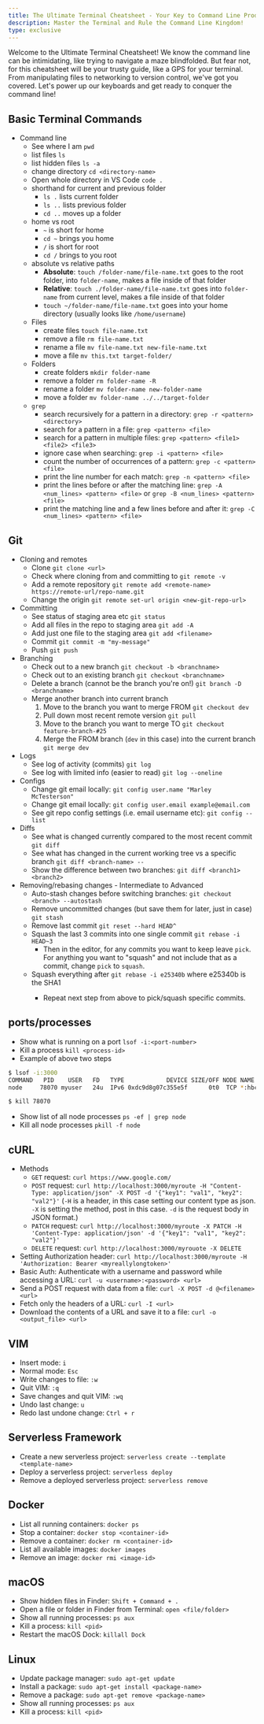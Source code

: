 ```yaml
---
title: The Ultimate Terminal Cheatsheet - Your Key to Command Line Productivity
description: Master the Terminal and Rule the Command Line Kingdom!
type: exclusive
---
```


Welcome to the Ultimate Terminal Cheatsheet! We know the command line can be intimidating, like trying to navigate a maze blindfolded. But fear not, for this cheatsheet will be your trusty guide, like a GPS for your terminal. From manipulating files to networking to version control, we've got you covered. Let's power up our keyboards and get ready to conquer the command line!

## Basic Terminal Commands
- Command line
  - See where I am `pwd`
  - list files `ls`
  - list hidden files `ls -a`
  - change directory `cd <directory-name>`
  - Open whole directory in VS Code `code .`
  - shorthand for current and previous folder
    - `ls .` lists current folder
    - `ls ..` lists previous folder
    - `cd ..` moves up a folder
  - home vs root
    - `~` is short for home
    - `cd ~` brings you home
    - `/` is short for root
    - `cd /` brings to you root
  - absolute vs relative paths
    - **Absolute**: `touch /folder-name/file-name.txt` goes to the root folder, into `folder-name`, makes a file inside of that folder
    - **Relative**: `touch ./folder-name/file-name.txt` goes into `folder-name` from current level, makes a file inside of that folder
    - `touch ~/folder-name/file-name.txt` goes into your home directory (usually looks like `/home/username`)
  - Files
    - create files `touch file-name.txt`
    - remove a file `rm file-name.txt`
    - rename a file `mv file-name.txt new-file-name.txt`
    - move a file `mv this.txt target-folder/`
  - Folders
    - create folders `mkdir folder-name`
    - remove a folder `rm folder-name -R`
    - rename a folder `mv folder-name new-folder-name`
    - move a folder `mv folder-name ../../target-folder`
  - `grep`
    - search recursively for a pattern in a directory: `grep -r <pattern> <directory>`
    - search for a pattern in a file: `grep <pattern> <file>`
    - search for a pattern in multiple files: `grep <pattern> <file1> <file2> <file3>`
    - ignore case when searching: `grep -i <pattern> <file>`
    - count the number of occurrences of a pattern: `grep -c <pattern> <file>`
    - print the line number for each match: `grep -n <pattern> <file>`
    - print the lines before or after the matching line: `grep -A <num_lines> <pattern> <file>` or `grep -B <num_lines> <pattern> <file>`
    - print the matching line and a few lines before and after it: `grep -C <num_lines> <pattern> <file>`

## Git
- Cloning and remotes
  - Clone `git clone <url>`
  - Check where cloning from and committing to `git remote -v`
  - Add a remote repository  `git remote add <remote-name> https://remote-url/repo-name.git`
  - Change the origin `git remote set-url origin <new-git-repo-url>`
- Committing
  - See status of staging area etc `git status`
  - Add all files in the repo to staging area `git add -A`
  - Add just one file to the staging area `git add <filename>`
  - Commit `git commit -m "my-message"`
  - Push `git push`
- Branching
  - Check out to a new branch `git checkout -b <branchname>`
  - Check out to an existing branch `git checkout <branchname>`
  - Delete a branch (cannot be the branch you're on!) `git branch -D <branchname>`
  - Merge another branch into current branch
    1. Move to the branch you want to merge FROM `git checkout dev`
    2. Pull down most recent remote version `git pull`
    3. Move to the branch you want to merge TO `git checkout feature-branch-#25`
    4. Merge the FROM branch (`dev` in this case) into the current branch `git merge dev`
- Logs
  - See log of activity (commits) `git log`
  - See log with limited info (easier to read) `git log --oneline`
- Configs
  - Change git email locally: `git config user.name "Marley McTesterson"`
  - Change git email locally: `git config user.email example@email.com`
  - See git repo config settings (i.e. email username etc): `git config --list`
- Diffs
  - See what is changed currently compared to the most recent commit `git diff`
  - See what has changed in the current working tree vs a specific branch `git diff <branch-name> --`
  - Show the difference between two branches: `git diff <branch1> <branch2>`
- Removing/rebasing changes - Intermediate to Advanced
  - Auto-stash changes before switching branches: `git checkout <branch> --autostash`
  - Remove uncommitted changes (but save them for later, just in case) `git stash`
  - Remove last commit `git reset --hard HEAD^`
  - Squash the last 3 commits into one single commit `git rebase -i HEAD~3`
    - Then in the editor, for any commits you want to keep leave `pick`. For anything you want to "squash" and not include that as a commit, change `pick` to `squash`.
  - Squash everything after <SHA1> `git rebase -i e25340b` where e25340b is the SHA1
    - Repeat next step from above to pick/squash specific  commits.

## ports/processes
- Show what is running on a port `lsof -i:<port-number>`
- Kill a process `kill <process-id>`
- Example of above two steps
```sh
$ lsof -i:3000
COMMAND   PID    USER   FD   TYPE            DEVICE SIZE/OFF NODE NAME
node     78070 myuser   24u  IPv6 0xdc9d8g07c355e5f      0t0  TCP *:hbci (LISTEN)

$ kill 78070
```
- Show list of all node processes `ps -ef | grep node`
- Kill all node processes `pkill -f node`

## cURL
- Methods
  - `GET` request: `curl https://www.google.com/`
  - `POST` request: `curl http://localhost:3000/myroute -H "Content-Type: application/json" -X POST -d '{"key1": "val1", "key2": "val2"}'` (`-H` is a header, in this case setting our content type as json. `-X` is setting the method, post in this case. `-d` is the request body in JSON format.)
  - `PATCH` request: `curl http://localhost:3000/myroute -X PATCH -H 'Content-Type: application/json' -d '{"key1": "val1", "key2": "val2"}'`
  - `DELETE` request: `curl http://localhost:3000/myrouote -X DELETE`
- Setting Authorization header: `curl http://localhost:3000/myroute -H 'Authorization: Bearer <myreallylongtoken>'`
- Basic Auth: Authenticate with a username and password while accessing a URL: `curl -u <username>:<password> <url>`
- Send a POST request with data from a file: `curl -X POST -d @<filename> <url>`
- Fetch only the headers of a URL: `curl -I <url>`
- Download the contents of a URL and save it to a file: `curl -o <output_file> <url>`

## VIM
  - Insert mode: `i`
  - Normal mode: `Esc`
  - Write changes to file: `:w`
  - Quit VIM: `:q`
  - Save changes and quit VIM: `:wq`
  - Undo last change: `u`
  - Redo last undone change: `Ctrl + r`

## Serverless Framework
  - Create a new serverless project: `serverless create --template <template-name>`
  - Deploy a serverless project: `serverless deploy`
  - Remove a deployed serverless project: `serverless remove`

## Docker
  - List all running containers: `docker ps`
  - Stop a container: `docker stop <container-id>`
  - Remove a container: `docker rm <container-id>`
  - List all available images: `docker images`
  - Remove an image: `docker rmi <image-id>`

## macOS
  - Show hidden files in Finder: `Shift + Command + .`
  - Open a file or folder in Finder from Terminal: `open <file/folder>`
  - Show all running processes: `ps aux`
  - Kill a process: `kill <pid>`
  - Restart the macOS Dock: `killall Dock`

## Linux
  - Update package manager: `sudo apt-get update`
  - Install a package: `sudo apt-get install <package-name>`
  - Remove a package: `sudo apt-get remove <package-name>`
  - Show all running processes: `ps aux`
  - Kill a process: `kill <pid>`
